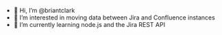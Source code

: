 - 👋 Hi, I’m @briantclark
- 👀 I’m interested in moving data between Jira and Confluence instances
- 🌱 I’m currently learning node.js and the Jira REST API

<!---
briantclark/briantclark is a ✨ special ✨ repository because its `README.md` (this file) appears on your GitHub profile.
You can click the Preview link to take a look at your changes.
--->
